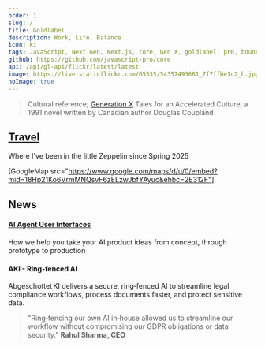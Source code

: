 ```yaml
---
order: 1
slug: /
title: Goldlabel
description: Work, Life, Balance
icon: ki
tags: JavaScript, Next Gen, Next.js, core, Gen X, goldlabel, pr0, bouncer, AI Prompt Engineering, ChatGPT, OpenAI, Singularity, Frontend, Vanilla JS, TypeScript, React, Angular, Vue, Material UI, MUI, Flash, Server Side JavaScript, Node, Gatsby, NextJS, Headless CMS
github: https://github.com/javascript-pro/core
api: /api/gl-api/flickr/latest/latest
image: https://live.staticflickr.com/65535/54357493661_7f7ffbe1c2_h.jpg
noImage: true
---
```


> Cultural reference; [Generation X](/balance/writers/generation-x) Tales for an Accelerated Culture, a 1991 novel written by Canadian author Douglas Coupland

## [Travel](/life/travel)

Where I've been in the little Zeppelin since Spring 2025

[GoogleMap src="https://www.google.com/maps/d/u/0/embed?mid=18Hp21Ko6VrmMNQsvF6zELzwJbfYAyuc&ehbc=2E312F"]

## News

#### [AI Agent User Interfaces](/work/expertise/ai/agents)

How we help you take your AI product ideas from concept, through prototype to production

#### AKI - Ring‑fenced AI

Abgeschottet KI delivers a secure, ring‑fenced AI to streamline legal compliance workflows, process documents faster, and protect sensitive data.

> "Ring‑fencing our own AI in‑house allowed us to streamline our workflow without compromising our GDPR obligations or data security." **Rahul Sharma, CEO**
